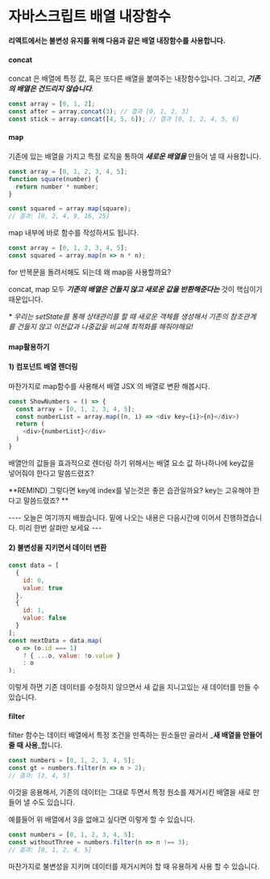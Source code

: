 # 자바스크립트 배열 내장함수

**리액트에서는 불변성 유지를 위해 다음과 같은 배열 내장함수를 사용합니다.**

#### concat

concat 은 배열에 특정 값, 혹은 또다른 배열을 붙여주는 내장함수입니다. 그리고, _**기존의 배열은 건드리지 않습니다**_.

```js
const array = [0, 1, 2];
const after = array.concat(3); // 결과 [0, 1, 2, 3]
const stick = array.concat([4, 5, 6]); // 결과 [0, 1, 2, 4, 5, 6]
```

#### map

기존에 있는 배열을 가지고 특정 로직을 통하여 _**새로운 배열을**_ 만들어 낼 때 사용합니다.

```js
const array = [0, 1, 2, 3, 4, 5];
function square(number) {
  return number * number;
}

const squared = array.map(square);
// 결과: [0, 2, 4, 9, 16, 25]
```

map 내부에 바로 함수를 작성하셔도 됩니다.

```js
const array = [0, 1, 2, 3, 4, 5];
const squared = array.map(n => n * n);
```

for 반복문을 돌려서해도 되는데 왜 map을 사용할까요?

concat, map 모두 _**기존의 배열은 건들지 않고 새로운 값을 반환해준다는**_ 것이 핵심이기 때문입니다.

_\* 우리는 setState를 통해 상태관리를 할 때 새로운 객체를 생성해서 기존의 참조관계를 건들지 않고 이전값과 나중값을 비교해 최적화를 해줘야해요!_

#### map활용하기

#### 1\) 컴포넌트 배열 렌더링

마찬가지로 map함수를 사용해서 배열 JSX 의 배열로 변환 해봅시다.

```js
const ShowNumbers = () => {
  const array = [0, 1, 2, 3, 4, 5];
  const numberList = array.map((n, i) => <div key={i}>{n}</div>)
  return (
    <div>{numberList}</div>
  )
}
```

배열안의 값들을 효과적으로 렌더링 하기 위해서는 배열 요소 값 하나하나에 key값을 넣어줘야 한다고 말씀드렸죠?

**REMIND\) 그렇다면 key에 index를 넣는것은 좋은 습관일까요? key는 고유해야 한다고 말씀드렸죠? **

---- 오늘은 여기까지 배웠습니다. 밑에 나오는 내용은 다음시간에 이어서 진행하겠습니다. 미리 한번 살펴만 보세요 ---

#### 2\) 불변성을 지키면서 데이터 변환

```js
const data = [
  {
    id: 0,
    value: true
  },
  {
    id: 1,
    value: false
  }
];
const nextData = data.map(
  o => (o.id === 1)
    ? { ...o, value: !o.value }
    : o
);
```

이렇게 하면 기존 데이터를 수정하지 않으면서 새 값을 지니고있는 새 데이터를 만들 수 있습니다.

#### filter

filter 함수는 데이터 배열에서 특정 조건을 만족하는 원소들만 골라서 _**새 배열을 만들어줄 때 사용**_합니다.

```js
const numbers = [0, 1, 2, 3, 4, 5];
const gt = numbers.filter(n => n > 2);
// 결과: [3, 4, 5]
```

이것을 응용해서, 기존의 데이터는 그대로 두면서 특정 원소를 제거시킨 배열을 새로 만들어 낼 수도 있습니다.

예를들어 위 배열에서 3을 없애고 싶다면 이렇게 할 수 있습니다.

```js
const numbers = [0, 1, 2, 3, 4, 5];
const withoutThree = numbers.filter(n => n !== 3);
// 결과: [0, 1, 2, 4, 5]
```

마찬가지로 불변성을 지키며 데이터를 제거시켜야 할 때 유용하게 사용 할 수 있습니다.

